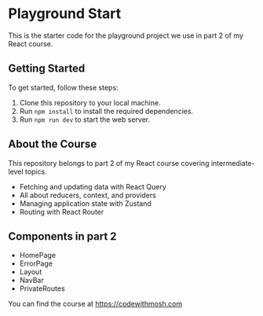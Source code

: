 # Playground Start

This is the starter code for the playground project we use in part 2 of my React course. 

## Getting Started

To get started, follow these steps:

1. Clone this repository to your local machine.
2. Run `npm install` to install the required dependencies.
3. Run `npm run dev` to start the web server. 

## About the Course

This repository belongs to part 2 of my React course covering intermediate-level topics. 

- Fetching and updating data with React Query
- All about reducers, context, and providers
- Managing application state with Zustand
- Routing with React Router

## Components in part 2

- HomePage
- ErrorPage
- Layout
- NavBar
- PrivateRoutes

You can find the course at https://codewithmosh.com

